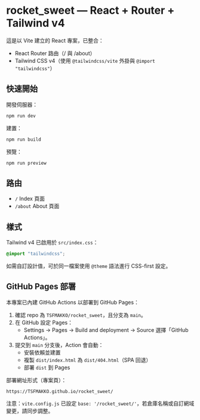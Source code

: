 # rocket_sweet — React + Router + Tailwind v4

這是以 Vite 建立的 React 專案，已整合：

- React Router 路由（/ 與 /about）
- Tailwind CSS v4（使用 `@tailwindcss/vite` 外掛與 `@import "tailwindcss"`）

## 快速開始

開發伺服器：

```bash
npm run dev
```

建置：

```bash
npm run build
```

預覽：

```bash
npm run preview
```

## 路由

- `/` Index 頁面
- `/about` About 頁面

## 樣式

Tailwind v4 已啟用於 `src/index.css`：

```css
@import "tailwindcss";
```

如需自訂設計值，可於同一檔案使用 `@theme` 語法進行 CSS-first 設定。

## GitHub Pages 部署

本專案已內建 GitHub Actions 以部署到 GitHub Pages：

1. 確認 repo 為 `TSFMAKKO/rocket_sweet`，且分支為 `main`。
2. 在 GitHub 設定 Pages：
	- Settings → Pages → Build and deployment → Source 選擇「GitHub Actions」。
3. 提交到 `main` 分支後，Action 會自動：
	- 安裝依賴並建置
	- 複製 `dist/index.html` 為 `dist/404.html`（SPA 回退）
	- 部署 `dist` 到 Pages

部署網址形式（專案頁）：

```
https://TSFMAKKO.github.io/rocket_sweet/
```

注意：`vite.config.js` 已設定 `base: '/rocket_sweet/'`，若倉庫名稱或自訂網域變更，請同步調整。
